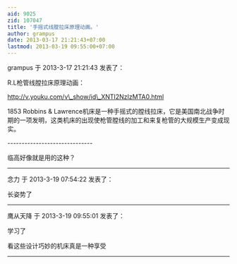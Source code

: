 ```yaml
---
aid: 9025
zid: 107047
title: '手摇式线膛拉床原理动画。'
author: grampus
date: 2013-03-17 21:21:43+07:00
lastmod: 2013-03-19 09:55:00+07:00
---
```


grampus 于 2013-3-17 21:21:43 发表了：

R.L枪管线膛拉床原理动画：

http://v.youku.com/v\_show/id\_XNTI2NzIzMTA0.html

1853 Robbins & Lawrence机床是一种手摇式的膛线拉床，它是美国南北战争时期的一项发明，这类机床的出现使枪管膛线的加工和来复枪管的大规模生产变成现实。

\-\-\----------------------------

临高好像就是用的这种？

---------

念力 于 2013-3-19 07:54:22 发表了：

长姿势了

---------

鹰从天降 于 2013-3-19 09:55:01 发表了：

学习了

看这些设计巧妙的机床真是一种享受

---------

